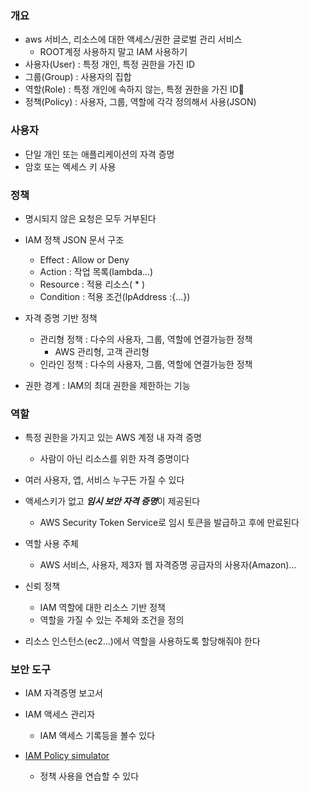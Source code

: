 ### 개요
- aws 서비스, 리소스에 대한 액세스/권한 글로벌 관리 서비스
	- ROOT계정 사용하지 말고 IAM 사용하기
- 사용자(User) : 특정 개인, 특정 권한을 가진 ID
- 그룹(Group) : 사용자의 집합
- 역할(Role) : 특정 개인에 속하지 않는, 특정 권한을 가진 ID
- 정책(Policy) : 사용자, 그룹, 역할에 각각 정의해서 사용(JSON)

### 사용자
- 단일 개인 또는 애플리케이션의 자격 증명
- 암호 또는 엑세스 키 사용

###  정책
- 명시되지 않은 요청은 모두 거부된다
- IAM 정책 JSON 문서 구조
	- Effect : Allow or Deny 
	- Action : 작업 목록(lambda...)
	- Resource : 적용 리소스( * )
	- Condition : 적용 조건(IpAddress :{...})

- 자격 증명 기반 정책
	- 관리형 정책 : 다수의 사용자, 그룹, 역할에 연결가능한 정책
		- AWS 관리형, 고객 관리형
	- 인라인 정책 : 다수의 사용자, 그룹, 역할에 연결가능한 정책

- 권한 경계 : IAM의 최대 권한을 제한하는 기능


### 역할
- 특정 권한을 가지고 있는 AWS 계정 내 자격 증명
	- 사람이 아닌 리소스를 위한 자격 증명이다
- 여러 사용자, 앱, 서비스 누구든 가질 수 있다
- 액세스키가 없고 ***임시 보안 자격 증명***이 제공된다
	- AWS Security Token Service로 임시 토큰을 발급하고 후에 만료된다

- 역할 사용 주체 
	- AWS 서비스, 사용자, 제3자 웹 자격증명 공급자의 사용자(Amazon)...
	
- 신뢰 정책
	- IAM 역할에 대한 리소스 기반 정책
	- 역할을 가질 수 있는 주체와 조건을 정의

- 리소스 인스턴스(ec2...)에서 역할을 사용하도록 할당해줘야 한다

### 보안 도구
- IAM 자격증명 보고서
- IAM 액세스 관리자
	- IAM 액세스 기록등을 볼수 있다

- [IAM Policy simulator](https://policysim.aws.amazon.com)
	- 정책 사용을 연습할 수 있다
